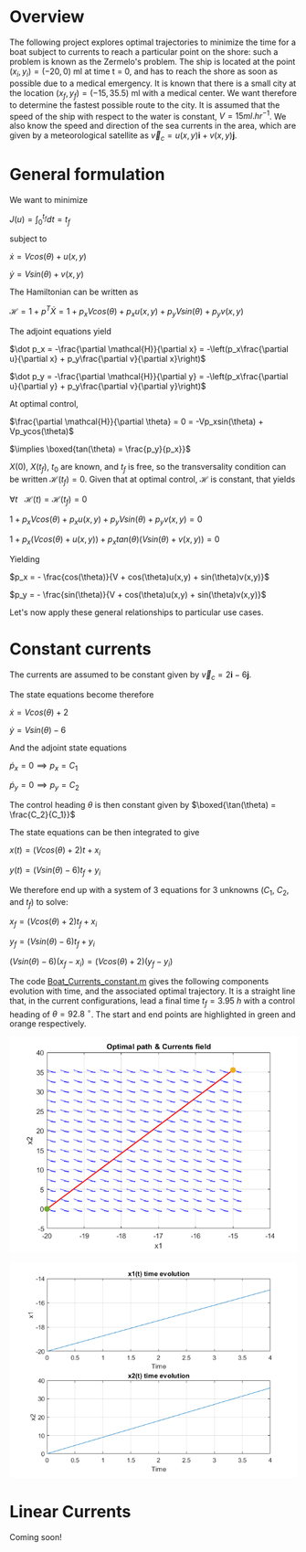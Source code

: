 Overview
========

The following project explores optimal trajectories to minimize the time for a boat subject to currents to reach a particular point on the shore: such 
a problem is known as the Zermelo's problem. The ship is located at the point $(x_i,y_i) = (−20,0)$ ml at time t = 0, and has to reach the shore as soon 
as possible due to a medical emergency. It is known that there is a small city at the location $(x_f,y_f) = (−15,35.5)$ ml with a medical center. We want
therefore to determine the fastest possible route to the city. It is assumed that the speed of the ship with respect to the water is constant, 
$V = 15ml.hr^{-1}$. We also know the speed and direction of the sea currents in the area, which are given by a meteorological satellite as
$\vec{v}_c = u(x,y)\textbf{i} +v(x,y)\textbf{j}$.

# General formulation

We want to minimize 

$J(u) = \int _0 ^{t_f} dt = t_f$ 

subject to 

$\dot x = Vcos(\theta) + u(x,y)$

$\dot y = Vsin(\theta) + v(x,y)$

The Hamiltonian can be written as

$\mathcal{H} = 1 + p^T\dot X = 1 + p_xVcos(\theta) + p_xu(x,y) + p_yVsin(\theta) + p_yv(x,y)$

The adjoint equations yield

$\dot p_x = -\frac{\partial \mathcal{H}}{\partial x} = -\left(p_x\frac{\partial u}{\partial x} + p_y\frac{\partial v}{\partial x}\right)$

$\dot p_y = -\frac{\partial \mathcal{H}}{\partial y} = -\left(p_x\frac{\partial u}{\partial y} + p_y\frac{\partial v}{\partial y}\right)$

At optimal control, 

$\frac{\partial \mathcal{H}}{\partial \theta} = 0 = -Vp_xsin(\theta) + Vp_ycos(\theta)$

$\implies \boxed{tan(\theta) = \frac{p_y}{p_x}}$

$X(0)$, $X(t_f)$, $t_0$ are known, and $t_f$ is free, so the transversality condition can be written $\mathcal{H}(t_f) = 0$. Given that at optimal control, $\mathcal{H}$ is constant, that yields 

$\forall t ~~~ \mathcal{H}(t) = \mathcal{H}(t_f) = 0$

$1 + p_xVcos(\theta) + p_xu(x,y) + p_yVsin(\theta) + p_yv(x,y) = 0$

$1 + p_x\left(Vcos(\theta) + u(x,y)\right) + p_xtan(\theta)\left(Vsin(\theta) + v(x,y)\right) = 0$ 

Yielding

$p_x = - \frac{cos(\theta)}{V + cos(\theta)u(x,y) + sin(\theta)v(x,y)}$

$p_y = - \frac{sin(\theta)}{V + cos(\theta)u(x,y) + sin(\theta)v(x,y)}$

Let's now apply these general relationships to particular use cases.

# Constant currents

The currents are assumed to be constant given by $\vec{v}_c = 2\textbf{i} - 6\textbf{j}$.

The state equations become therefore

$\dot x = Vcos(\theta) + 2$

$\dot y = Vsin(\theta) -6$

And the adjoint state equations

$\dot p_x = 0 \implies p_x = C_1$

$\dot p_y = 0 \implies p_y = C_2$ 

The control heading $\theta$ is then constant given by $\boxed{\tan(\theta) = \frac{C_2}{C_1}}$

The state equations can be then integrated to give

$x(t) = (Vcos(\theta) + 2)t + x_i$

$y(t) = (Vsin(\theta) -6)t_f + y_i$

We therefore end up with a system of 3 equations for 3 unknowns ($C_1$, $C_2$, and $t_f$) to solve:

$x_f = (Vcos(\theta) + 2)t_f + x_i$

$y_f = (Vsin(\theta) -6)t_f + y_i$

$(Vsin(\theta) − 6)(x_f − x_i) = (Vcos(\theta) + 2)(y_f − y_i)$

The code [Boat_Currents_constant.m](https://github.com/Antoine-Marin-Git/Optimal_Guidance_and_Control_problems/blob/main/Boat_Currents_contant.m) gives the following components evolution with time, and the associated optimal trajectory. It is a straight line that, in the current configurations, lead a final time $t_f = 3.95 ~ h$ with a control heading of $\theta = 92.8 ~ ^\circ$. The start and end points are highlighted in green and orange respectively.

![alt text](Graphics/Opt_Traj_Constant.png)

![alt text](Graphics/Opt_Compo_Constant.png)

# Linear Currents

Coming soon!


